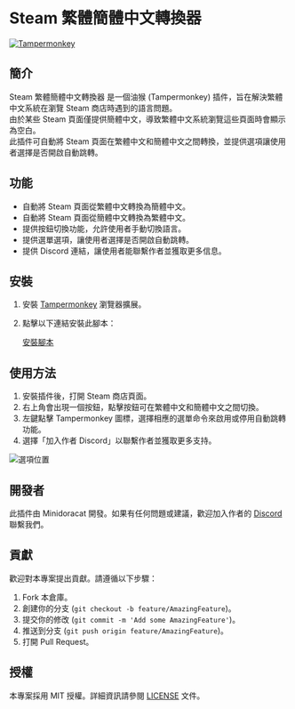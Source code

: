 # Steam 繁體簡體中文轉換器

[![Tampermonkey](https://img.shields.io/badge/Tampermonkey-Script-orange.svg)](https://greasyfork.org/zh-TW/scripts/502316-steam-%E7%B9%81%E9%AB%94%E4%B8%AD%E6%96%87%E8%BD%89%E7%B0%A1%E9%AB%94%E4%B8%AD%E6%96%87)

## 簡介

Steam 繁體簡體中文轉換器 是一個油猴 (Tampermonkey) 插件，旨在解決繁體中文系統在瀏覽 Steam 商店時遇到的語言問題。  
由於某些 Steam 頁面僅提供簡體中文，導致繁體中文系統瀏覽這些頁面時會顯示為空白。  
此插件可自動將 Steam 頁面在繁體中文和簡體中文之間轉換，並提供選項讓使用者選擇是否開啟自動跳轉。

## 功能

- 自動將 Steam 頁面從繁體中文轉換為簡體中文。
- 自動將 Steam 頁面從簡體中文轉換為繁體中文。
- 提供按鈕切換功能，允許使用者手動切換語言。
- 提供選單選項，讓使用者選擇是否開啟自動跳轉。
- 提供 Discord 連結，讓使用者能聯繫作者並獲取更多信息。

## 安裝

1. 安裝 [Tampermonkey](https://www.tampermonkey.net/) 瀏覽器擴展。
2. 點擊以下連結安裝此腳本：

   [安裝腳本](https://github.com/Minidoracat/Steam-Language-Switcher/raw/master/steam-language-switcher.user.js)

## 使用方法

1. 安裝插件後，打開 Steam 商店頁面。
2. 右上角會出現一個按鈕，點擊按鈕可在繁體中文和簡體中文之間切換。
3. 左鍵點擊 Tampermonkey 圖標，選擇相應的選單命令來啟用或停用自動跳轉功能。
4. 選擇「加入作者 Discord」以聯繫作者並獲取更多支持。

![選項位置](https://i.imgur.com/X50TVlt.png)

## 開發者

此插件由 Minidoracat 開發。如果有任何問題或建議，歡迎加入作者的 [Discord](https://discord.gg/Gur2V67) 聯繫我們。

## 貢獻

歡迎對本專案提出貢獻。請遵循以下步驟：

1. Fork 本倉庫。
2. 創建你的分支 (`git checkout -b feature/AmazingFeature`)。
3. 提交你的修改 (`git commit -m 'Add some AmazingFeature'`)。
4. 推送到分支 (`git push origin feature/AmazingFeature`)。
5. 打開 Pull Request。

## 授權

本專案採用 MIT 授權。詳細資訊請參閱 [LICENSE](https://github.com/Minidoracat/Steam-Language-Switcher/blob/master/LICENSE) 文件。
